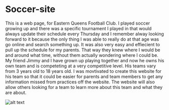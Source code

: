 # Soccer-site
 
 This is a web page, for Eastern Queens Football Club. I played soccer growing up and there was a specific tournament I played in that would always update 
 their schedule every Thursday and I remember alway looking forward to it because the only thing I was able to really do at that age was go online and search something up.
 It was also very easy and effiecient to pull up the schedule for my parents. That way they knew where I would be and around what time, without them actually wondering where I could be. My friend Jimmy and I have grown up playing together and now he owns his own team and is competeting at a very competitive level. His teams vary from 3 years old to 18 years old. I was movtivated to create this website for his team so that it could be easier for parents and team members to get any information missed from practices off the website. The website will also allow others looking for a team to learn more about this team and what they are about.

![alt text](images/soccer-logo.jpg "Description goes here")